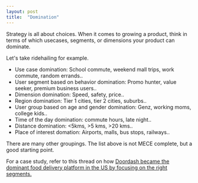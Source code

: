 ```yaml
---
layout: post
title:  "Domination"
---
```


Strategy is all about choices. When it comes to growing a product, think in terms of which usecases, segments, or dimensions  your product can dominate.

Let's take ridehailing for example.

- Use case domination: School commute, weekend mall trips, work commute, random errands..
- User segment based on behavior domination: Promo hunter, value seeker, premium business users..
- Dimension domination: Speed, safety, price..
- Region domination: Tier 1 cities, tier 2 cities, suburbs..
- User group based on age and gender domination: Genz, working moms, college kids..
- Time of the day domination: commute hours, late night..
- Distance domination: <5kms, >5 kms, >20 kms..
- Place of interest domation: Airports, malls, bus stops, railways..

There are many other groupings. The list above is not MECE complete, but a good starting point.

For a case study, refer to this thread on how [Doordash became the dominant food delivery platform in the US by focusing on the right segments.](https://mobile.twitter.com/michaelxbloch/status/1335608284338909187)
